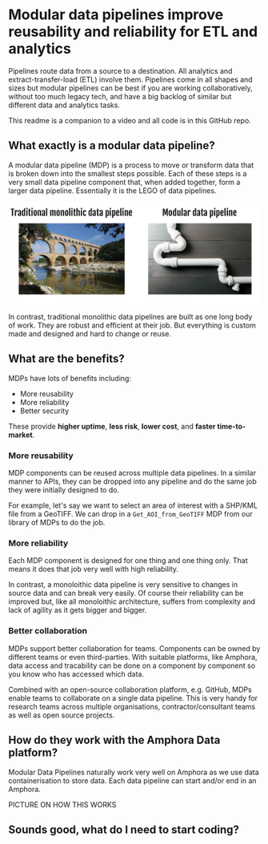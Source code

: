 # Modular data pipelines improve reusability and reliability for ETL and analytics

Pipelines route data from a source to a destination. All analytics and extract-transfer-load (ETL) involve them. Pipelines come in all shapes and sizes but modular pipelines can be best if you are working collaboratively, without too much legacy tech, and have a big backlog of similar but different data and analytics tasks.

This readme is a companion to a video and all code is in this GitHub repo.

## What exactly is a modular data pipeline?

A modular data pipeline (MDP) is a process to move or transform data that is broken down into the smallest steps possible. Each of these steps is a very small data pipeline component that, when added together, form a larger data pipeline. Essentially it is the LEGO of data pipelines.

![Monolithic_vs_modular_pipeline](https://github.com/amphoradata/samples/blob/master/modular_data_pipeline/Monolithic_vs_modular.png "Monolithic vs modular pipeline")

In contrast, traditional monolithic data pipelines are built as one long body of work. They are robust and efficient at their job. But everything is custom made and designed and hard to change or reuse.

## What are the benefits?

MDPs have lots of benefits including:
* More reusability
* More reliability
* Better security

These provide **higher uptime**, **less risk**, **lower cost**, and **faster time-to-market**.

### More reusability

MDP components can be reused across multiple data pipelines. In a similar manner to APIs, they can be dropped into any pipeline and do the same job they were initially designed to do.

For example, let's say we want to select an area of interest with a SHP/KML file from a GeoTIFF. We can drop in a `Get_AOI_from_GeoTIFF` MDP from our library of MDPs to do the job.

### More reliability

Each MDP component is designed for one thing and one thing only. That means it does that job very well with high reliability. 

In contrast, a monoloithic data pipeline is very sensitive to changes in source data and can break very easily. Of course their reliability can be improved but, like all monoloithic architecture, suffers from complexity and lack of agility as it gets bigger and bigger.

### Better collaboration

MDPs support better collaboration for teams. Components can be owned by different teams or even third-parties. With suitable platforms, like Amphora, data access and tracability can be done on a component by component so you know who has accessed which data.

Combined with an open-source collaboration platform, e.g. GitHub, MDPs enable teams to collaborate on a single data pipeline. This is very handy for research teams across multiple organisations, contractor/consultant teams as well as open source projects.

## How do they work with the Amphora Data platform?

Modular Data Pipelines naturally work very well on Amphora as we use data containerisation to store data. Each data pipeline can start and/or end in an Amphora.

PICTURE ON HOW THIS WORKS

## Sounds good, what do I need to start coding?

